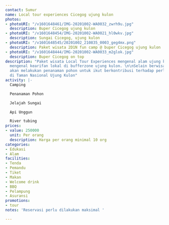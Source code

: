 ```yaml
---
contact: Sumur
name: Local tour experiences Cicegog ujung kulon
photos:
- photoURI: "/v1601648461/IMG-20201002-WA0032_zwrh9u.jpg"
  description: Buper Cicegog ujung kulon
- photoURI: "/v1601648454/IMG-20201002-WA0021_hl0wkv.jpg"
  description: Sungai Cicegog, ujung kulon
- photoURI: "/v1601648545/20201002_210835_0003_geg4mx.png"
  description: Paket wisata 2D1N fun camp @ buper Cicegog ujung kulon
- photoURI: "/v1601648444/IMG-20201002-WA0033_m2glok.jpg"
  description: Buper Cicegog on top
description: "Paket wisata Local Tour Experiences mengenal alam ujung kulon sekaligus
  mengenal kearifan lokal di bufferzone ujung kulon. \n\nSelain berwisata, sahabat
  akan melakukan penanaman pohon untuk ikut berkontribusi terhadap perlindungan ekosistem
  di Taman Nasional Ujung Kulon"
activity: |-
  Camping

  Penanaman Pohon

  Jelajah Sungai

  Api Unggun

  River tubing
prices:
- value: 250000
  unit: Per orang
  description: Harga per orang minimal 10 org
categories:
- Edukasi
- Alam
facilities:
- Tenda
- Pemandu
- Tiket
- Makan
- Welcome drink
- BBQ
- Pelampung
- Asuransi
promotions:
- tour
notes: 'Reservasi perlu dilakukan maksimal '

---
```


